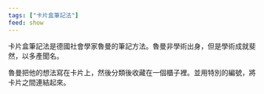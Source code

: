 ```yaml
---
tags: ["卡片盒筆記法"]
feed: show
--- 
```


卡片盒筆記法是德國社會學家魯曼的筆記方法。魯曼非學術出身，但是學術成就斐然，以多產聞名。

魯曼把他的想法寫在卡片上，然後分類後收藏在一個櫃子裡。並用特別的編號，將卡片之間連結起來。


